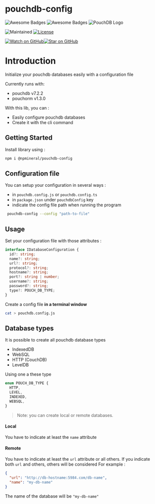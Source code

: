 
# pouchdb-config
![Awesome Badges](https://img.shields.io/badge/advice-dont_use_it_now-orange.svg)
![Awesome Badges](https://img.shields.io/badge/cause-still_in_development-blue.svg)
![PouchDB Logo](https://external-content.duckduckgo.com/iu/?u=https%3A%2F%2Fmiro.medium.com%2Fmax%2F1280%2F1*z6xxDAhcYb3qG5E61ArbhA.png)

![Maintained][maintained-badge]
[![License](http://img.shields.io/badge/Licence-MIT-brightgreen.svg)](LICENSE.md)

[![Watch on GitHub][github-watch-badge]][github-watch][![Star on GitHub][github-star-badge]][github-star]

# Introduction

Initialize your pouchdb databases easily with a configuration file

Currently runs with:

- pouchdb v7.2.2
- pouchorm v1.3.0

With this lib, you can :

- Easily configure pouchdb databases
- Create it with the cli command

## Getting Started

Install library using :  

``` bash
npm i @npmineral/pouchdb-config
```

## Configuration file

You can setup your configuration in several ways :
 - in `pouchdb.config.js` or `pouchdb.config.ts`
 - in `package.json` under `pouchdbConfig` key
 - indicate the config file path when running the program
``` bash
 pouchdb-config --config "path-to-file"
```

## Usage

Set your configuration file with those attributes :

```typescript
interface IDatabaseConfiguration {
  id?: string;
  name?: string;
  url?: string;
  protocol?: string;
  hostname?: string;
  port?: string | number;
  username?: string;
  password?: string;
  type?: POUCH_DB_TYPE;
}
```
Create a config file  **in a terminal window**

``` bash
cat > pouchdb.config.js
```

## Database types

It is possible to create all pouchdb database types

- IndexedDB
- WebSQL
- HTTP (CouchDB)
- LevelDB

Using one a these type
```typescript
enum POUCH_DB_TYPE {
  HTTP,
  LEVEL,
  INDEXED,
  WEBSQL,
}
```
> Note: you can create local or remote databases.

#### Local

You have to indicate at least the `name` attribute

#### Remote

You have to indicate at least the `url` attribute or all others.
If you indicate both `url` and others, others will be considered
For example :
```json
{
  "url": "http://db-hostname:5984.com/db-name",
  "name": "my-db-name"
}
```
The name of the database will be `"my-db-name"`

[build-badge]: https://github.com/FlitHub/local-storage-api.svg?branch=master&style=style=flat-square

[build]: https://github.com/FlitHub/local-storage-api

[license-badge]: https://img.shields.io/badge/license-Apache2-blue.svg?style=style=flat-square

[license]: https://github.com/FlitHub/local-storage-api/blob/master/LICENSE.md

[prs-badge]: https://img.shields.io/badge/PRs-welcome-brightgreen.svg?style=flat-square

[prs]: http://makeapullrequest.com

[github-watch-badge]: https://img.shields.io/github/watchers/FlitHub/local-storage-api.svg?style=social

[github-watch]: https://github.com/FlitHub/local-storage-api/watchers

[github-star-badge]: https://img.shields.io/github/stars/FlitHub/local-storage-api.svg?style=social

[github-star]: https://github.com/FlitHub/local-storage-api/stargazers

[maintained-badge]: https://img.shields.io/badge/maintained-yes-brightgreen
